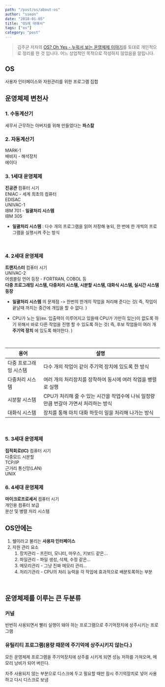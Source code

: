 ```yaml
---
path: "/post/os/about-os"
author: "sseon"
date: "2018-01-05"
title: "OS에 대해서"
tags: ["os"]
category: "post"
---
```


> 김주균 저자의  [OS? Oh Yes - 누워서 보는 운영체제 이야기](http://www.aladin.co.kr/shop/wproduct.aspx?ItemId=30281937)를 토대로 개인적으로 정리를 한 것 입니다. 어느 상업적인 목적으로 작성하지 않았음을 알립니다.

## **OS**

사용자 인터페이스와 자원관리를 위한 프로그램 집합
<br/>

## 운영체제 변천사

### 1. 수동계산기

세무서 근무하는 아버지를 위해 만들었다는 **파스칼**
<br/>

### 2. 자동계산기

MARK-1
<br/>
배비지 - 해석장치
<br/>
에이다
<br/>

### 3. 1세대 운영체제

**진공관** 컴퓨터 시기
<br/>
ENIAC - 세계 최초의 컴퓨터
<br/>
EDISAC
<br/>
UNIVAC-1
<br/>
IBM 701 - **일괄처리 시스템**
<br/>
IBM 305
<br/>

- **일괄처리 시스템** : 다수 개의 프로그램을 읽어 저장해 놓되, 한 번에 한 개씩의 프로그램을 실행시켜 주는 방식

<br/>

### 4. 2세대 운영체제

**트랜지스터** 컴퓨터 시기
<br/>
UNIVAC-2
<br/>
어셈블링 언어 등장 - FORTRAN, COBOL 등
<br/>
**다중 프로그래밍 시스템, 다중처리 시스템, 시분할 시스템, 대화식 시스템, 실시간 시스템 등장**
<br/>

-  **일괄처리 시스템** 의 문제점 -> 한번의 한개의 작업을 처리해 준다는 것( 즉, 작업이 끝날때 까지는 중간에 개입을 할 수 없다. )

- CPU가 노는 일(ex. 입출력이 이루어지고 있을때 CPU가 가만히 있는)이 없도록 하기 위해서 바로 다른 작업을 진행 할 수 있도록 하는 것( 즉, 후보 작업들이 여러 개 **주기억 장치** 에 있도록 해야한다. )

<br/>

|용어|설명|
|---|---|
|다중 프로그래밍 시스템|다수 개의 작업이 같이 주기억 장치에 있도록 한 방식|
|다중처리 시스템|여러 개의 처리장치를 장착하여 동시에 여러 작업을 병렬로 실행|
|시분할 시스템|CPU가 처리해 줄 수 있는 시간을 작업수에 나눠 일정량만큼 번갈아 가면서 처리하는 방식|
|대화식 시스템|장치를 통해 마치 대화 하듯이 일을 처리해 나가는 방식|

<br/>

### 5. 3세대 운영체제

**집적회로(IC)** 컴퓨터 시기
<br/>
다중모드 시분할
<br/>
TCP/IP
<br/>
근거리 통신망(LAN)
<br/>
UNIX
<br/>

### 6. 4세대 운영체제

**마이크로프로세서** 컴퓨터 시기
<br/>
개인용 컴퓨터 보급
<br/>
분산 및 병렬 처리 시스템
<br/>

## OS안에는

1. 쉘이라고 불리는 **사용자 인터페이스**
2. 자원 관리 요소
    1. 장치관리 - 프린터, 모니터, 마우스, 키보드 같은...
    2. 파일관리 - 파일 생성, 삭제, 수정 같은...
    3. 메모리관리 - 그냥 진짜 메모리 관리...
    4. 처리기관리 - CPU의 처리 능력을 각 작업에 효과적으로 배분토록하는 부분

<br/>

## 운영체제를 이루는 큰 두분류

### 커널

빈번히 사용되면서 빨리 실행이 돼야 하는 프로그램으로 주기억장치에 상주시키는 프로그램

### 유틸리티 프로그램(용량 때문에 주기억에 상주시키지 않는다.)

모든 운영체제 프로그램을 주기억장치에 상주를 시키게 되면 성능 저하를 가져오며, 메모리 낭비가 되어 버린다.
<br/>

자주 사용되지 않는 부분으로 디스크에 두고 필요할 때만 잠시 주기억장치로 넣어 사용하고 다시 디스크로 보냄
